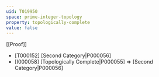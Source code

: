 ```yaml
---
uid: T019950
space: prime-integer-topology
property: topologically-complete
value: false
---
```

[[Proof]]

* [T000152] [Second Category|P000056]
* [I000058] [Topologically Complete|P000055] => [Second Category|P000056]

